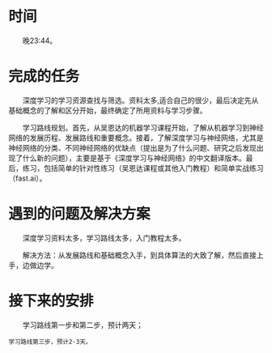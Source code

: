 # 时间
　　晚23:44。

# 完成的任务
　　深度学习的学习资源查找与筛选。资料太多,适合自己的很少，最后决定先从基础概念的了解和区分开始，最终确定了所用资料与学习步骤。

　　学习路线规划。首先，从吴恩达的机器学习课程开始，了解从机器学习到神经网络的发展历程、发展路线和重要概念。接着，了解深度学习与神经网络，尤其是神经网络的分类、不同神经网络的优缺点（提出是为了什么问题、研究之后发现出现了什么新的问题），主要是基于《深度学习与神经网络》的中文翻译版本。最后，练习，包括简单的针对性练习（吴恩达课程或其他入门教程）和简单实战练习（fast.ai）。
	
# 遇到的问题及解决方案
　　深度学习资料太多，学习路线太多，入门教程太多。
	
　　解决方法：从发展路线和基础概念入手，到具体算法的大致了解，然后直接上手，边做边学。
	
# 接下来的安排
　　学习路线第一步和第二步，预计两天；

    学习路线第三步，预计2-3天。

